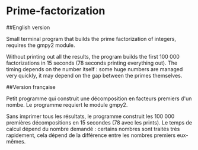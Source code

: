 # Prime-factorization

##English version

Small terminal program that builds the prime factorization of integers, requires the gmpy2 module.

Without printing out all the results, the program builds the first 100 000 factorizations in 15 seconds (78 seconds printing everything out).
The timing depends on the number itself : some huge numbers are managed very quickly, it may depend on the gap between the primes themselves.

##Version française

Petit programme qui construit une décomposition en facteurs premiers d'un nombe. Le programme requiert le module gmpy2.

Sans imprimer tous les résultats, le programme construit les 100 000 premières décompositions en 15 secondes (78 avec les prints).
Le temps de calcul dépend du nombre demandé : certains nombres sont traités très rapidement, cela dépend de la différence entre les nombres premiers eux-mêmes.
